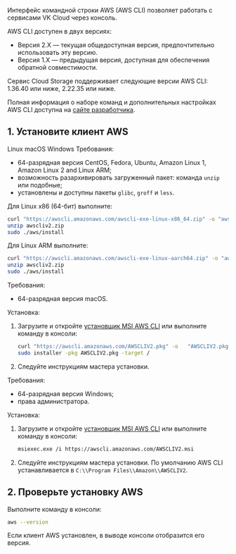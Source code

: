 Интерфейс командной строки AWS (AWS CLI) позволяет работать с сервисами VK Cloud через консоль.

AWS CLI доступен в двух версиях:

- Версия 2.X — текущая общедоступная версия, предпочтительно использовать эту версию.
- Версия 1.X — предыдущая версия, доступная для обеспечения обратной совместимости.

 <info>

Сервис Cloud Storage поддерживает следующие версии AWS CLI: 1.36.40 или ниже, 2.22.35 или ниже.

</info>

Полная информация о наборе команд и дополнительных настройках AWS CLI доступна на [сайте разработчика](https://docs.aws.amazon.com/cli/index.html).

## 1. Установите клиент AWS

<tabs>
<tablist>
<tab>Linux</tab>
<tab>macOS</tab>
<tab>Windows</tab>
</tablist>
<tabpanel>
Требования:

- 64-разрядная версия CentOS, Fedora, Ubuntu, Amazon Linux 1, Amazon Linux 2 and Linux ARM;
- возможность разархивировать загруженный пакет: команда `unzip` или подобные;
- установлены и доступны пакеты `glibc`, `groff` и `less`.

Для Linux x86 (64-бит) выполните:

  ```bash
  curl "https://awscli.amazonaws.com/awscli-exe-linux-x86_64.zip" -o "awscliv2.zip"
  unzip awscliv2.zip
  sudo ./aws/install
  ```

Для Linux ARM выполните:

  ```bash
  curl "https://awscli.amazonaws.com/awscli-exe-linux-aarch64.zip" -o "awscliv2.zip"
  unzip awscliv2.zip
  sudo ./aws/install
  ```

</tabpanel>
<tabpanel>

Требования:

- 64-разрядная версия macOS.

Установка:

1. Загрузите и откройте [установщик MSI AWS CLI](https://awscli.amazonaws.com/AWSCLIV2.pkg) или выполните команду в консоли:

    ```bash
    curl "https://awscli.amazonaws.com/AWSCLIV2.pkg" -o   "AWSCLIV2.pkg"
    sudo installer -pkg AWSCLIV2.pkg -target /
    ```

1. Следуйте инструкциям мастера установки.

</tabpanel>
<tabpanel>

Требования:

- 64-разрядная версия Windows;
- права администратора.

Установка:

1. Загрузите и откройте [установщик MSI AWS CLI](https://awscli.amazonaws.com/AWSCLIV2.msi) или выполните команду в консоли:

    ```bash
   msiexec.exe /i https://awscli.amazonaws.com/AWSCLIV2.msi
   ```

1. Следуйте инструкциям мастера установки. По умолчанию AWS CLI устанавливается в `C:\\Program Files\\Amazon\\AWSCLIV2`.

</tabpanel>
</tabs>

## 2. Проверьте установку AWS

Выполните команду в консоли:

  ```bash
  aws --version
  ```
Если клиент AWS установлен, в выводе консоли отобразится его версия.
